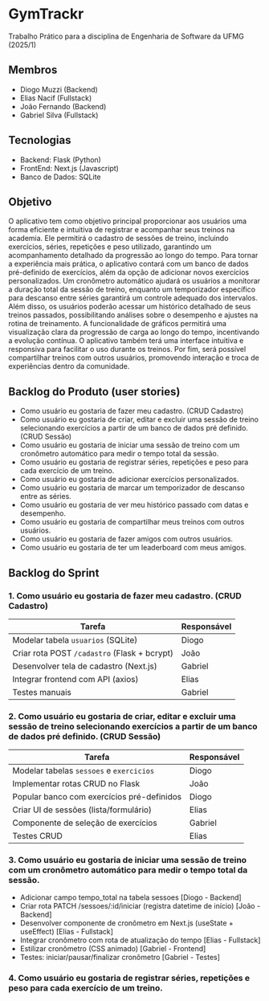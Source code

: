 # GymTrackr
Trabalho Prático para a disciplina de Engenharia de Software da UFMG (2025/1)

## Membros
- Diogo Muzzi (Backend)
- Elias Nacif (Fullstack)
- João Fernando (Backend)
- Gabriel Silva (Fullstack)

## Tecnologias
- Backend: Flask (Python)
- FrontEnd: Next.js (Javascript)
- Banco de Dados: SQLite

## Objetivo
O aplicativo tem como objetivo principal proporcionar aos usuários uma forma eficiente e intuitiva de registrar e acompanhar seus treinos na academia. Ele permitirá o cadastro de sessões de treino, incluindo exercícios, séries, repetições e peso utilizado, garantindo um acompanhamento detalhado da progressão ao longo do tempo. Para tornar a experiência mais prática, o aplicativo contará com um banco de dados pré-definido de exercícios, além da opção de adicionar novos exercícios personalizados. Um cronômetro automático ajudará os usuários a monitorar a duração total da sessão de treino, enquanto um temporizador específico para descanso entre séries garantirá um controle adequado dos intervalos. Além disso, os usuários poderão acessar um histórico detalhado de seus treinos passados, possibilitando análises sobre o desempenho e ajustes na rotina de treinamento. A funcionalidade de gráficos permitirá uma visualização clara da progressão de carga ao longo do tempo, incentivando a evolução contínua. O aplicativo também terá uma interface intuitiva e responsiva para facilitar o uso durante os treinos. Por fim, será possível compartilhar treinos com outros usuários, promovendo interação e troca de experiências dentro da comunidade.


## Backlog do Produto (user stories)
- Como usuário eu gostaria de fazer meu cadastro. (CRUD Cadastro)
- Como usuário eu gostaria de criar, editar e excluir uma sessão de treino selecionando exercícios a partir de um banco de dados pré definido. (CRUD Sessão)
- Como usuário eu gostaria de iniciar uma sessão de treino com um cronômetro automático para medir o tempo total da sessão.
- Como usuário eu gostaria de registrar séries, repetições e peso para cada exercício de um treino.
- Como usuário eu gostaria de adicionar exercícios personalizados.
- Como usuário eu gostaria de marcar um temporizador de descanso entre as séries.
- Como usuário eu gostaria de ver meu histórico passado com datas e desempenho.
- Como usuário eu gostaria de compartilhar meus treinos com outros usuários.
- Como usuário eu gostaria de fazer amigos com outros usuários. 
- Como usuário eu gostaria de ter um leaderboard com meus amigos.

## Backlog do Sprint
### 1. Como usuário eu gostaria de fazer meu cadastro. (CRUD Cadastro)
| Tarefa                                      | Responsável   |
|---------------------------------------------|---------------|
| Modelar tabela `usuarios` (SQLite)          | Diogo         |
| Criar rota POST `/cadastro` (Flask + bcrypt)| João          |
| Desenvolver tela de cadastro (Next.js)      | Gabriel       |
| Integrar frontend com API (axios)           | Elias         |
| Testes manuais                              | Gabriel       |

  
### 2. Como usuário eu gostaria de criar, editar e excluir uma sessão de treino selecionando exercícios a partir de um banco de dados pré definido. (CRUD Sessão)
| Tarefa                                      | Responsável   |
|---------------------------------------------|---------------|
| Modelar tabelas `sessoes` e `exercicios`    | Diogo         |
| Implementar rotas CRUD no Flask             | João          |
| Popular banco com exercícios pré-definidos  | Diogo         |
| Criar UI de sessões (lista/formulário)      | Elias         |
| Componente de seleção de exercícios         | Gabriel       |
| Testes CRUD                                 | Elias         |


### 3. Como usuário eu gostaria de iniciar uma sessão de treino com um cronômetro automático para medir o tempo total da sessão.
* Adicionar campo tempo_total na tabela sessoes [Diogo - Backend]
* Criar rota PATCH /sessoes/:id/iniciar (registra datetime de início) [João - Backend]
* Desenvolver componente de cronômetro em Next.js (useState + useEffect) [Elias - Fullstack]
* Integrar cronômetro com rota de atualização do tempo [Elias - Fullstack]
* Estilizar cronômetro (CSS animado) [Gabriel - Frontend]
* Testes: iniciar/pausar/finalizar cronômetro [Gabriel - Testes]
  
### 4. Como usuário eu gostaria de registrar séries, repetições e peso para cada exercício de um treino.
